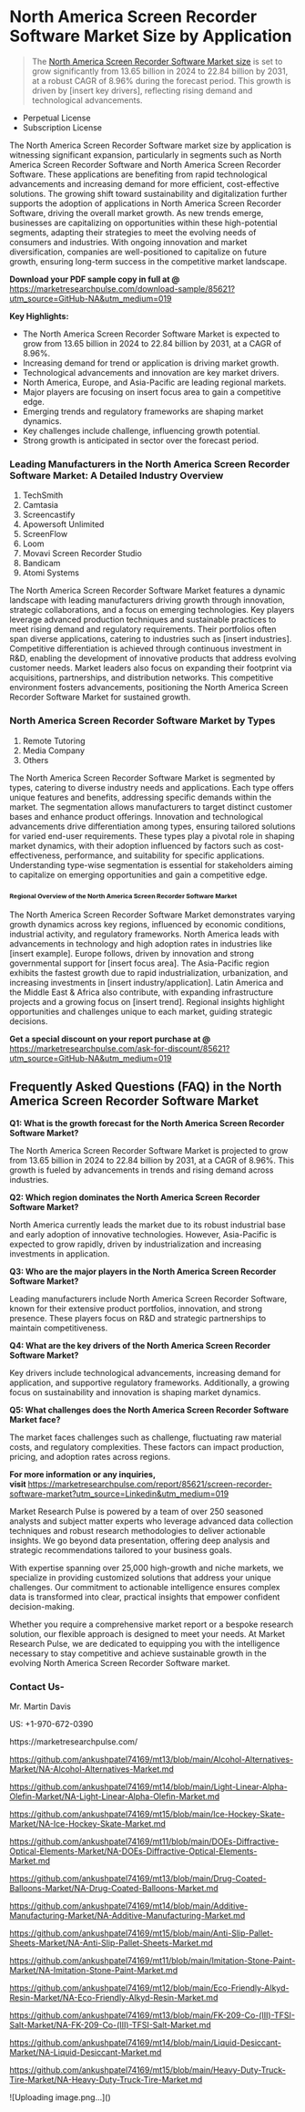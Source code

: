 <h1>North America Screen Recorder Software Market&nbsp;Size by Application</h1><blockquote><p>The <a href="https://marketresearchpulse.com/download-sample/85621?utm_source=GitHub-NA&amp;utm_medium=019">North America Screen Recorder Software Market size</a> is set to grow significantly from 13.65 billion in 2024 to 22.84 billion by 2031, at a robust CAGR of 8.96% during the forecast period. This growth is driven by [insert key drivers], reflecting rising demand and technological advancements.</p></blockquote><ul><li>Perpetual License <li> Subscription License</li></ul><p>The North America Screen Recorder Software market size by application is witnessing significant expansion, particularly in segments such as North America Screen Recorder Software and North America Screen Recorder Software. These applications are benefiting from rapid technological advancements and increasing demand for more efficient, cost-effective solutions. The growing shift toward sustainability and digitalization further supports the adoption of applications in North America Screen Recorder Software, driving the overall market growth. As new trends emerge, businesses are capitalizing on opportunities within these high-potential segments, adapting their strategies to meet the evolving needs of consumers and industries. With ongoing innovation and market diversification, companies are well-positioned to capitalize on future growth, ensuring long-term success in the competitive market landscape.</p><p><strong>Download your PDF sample copy in full at @ </strong><a href="https://marketresearchpulse.com/download-sample/85621?utm_source=GitHub-NA&amp;utm_medium=019">https://marketresearchpulse.com/download-sample/85621?utm_source=GitHub-NA&amp;utm_medium=019</a></p><p><strong>Key Highlights: </strong></p><ul><li>The North America Screen Recorder Software Market is expected to grow from 13.65 billion in 2024 to 22.84 billion by 2031, at a CAGR of 8.96%.</li><li>Increasing demand for trend or application is driving market growth.</li><li>Technological advancements and innovation are key market drivers.</li><li>North America, Europe, and Asia-Pacific are leading regional markets.</li><li>Major players are focusing on insert focus area to gain a competitive edge.</li><li>Emerging trends and regulatory frameworks are shaping market dynamics.</li><li>Key challenges include challenge, influencing growth potential.</li><li>Strong growth is anticipated in sector over the forecast period.</li></ul><h3>Leading Manufacturers in the North America Screen Recorder Software Market: A Detailed Industry Overview</h3><ol><li>TechSmith</li><li>Camtasia</li><li>Screencastify</li><li>Apowersoft Unlimited</li><li>ScreenFlow</li><li>Loom</li><li>Movavi Screen Recorder Studio</li><li>Bandicam</li><li>Atomi Systems</li></ol><div class="flex max-w-full flex-col flex-grow"><div class="min-h-8 text-message flex w-full flex-col items-end gap-2 whitespace-normal break-words [.text-message+&amp;]:mt-5" dir="auto" data-message-author-role="assistant" data-message-id="fd8432e4-4910-450d-b182-61b7bfb0a01f" data-message-model-slug="gpt-4o"><div class="flex w-full flex-col gap-1 empty:hidden first:pt-[3px]"><div class="markdown prose w-full break-words dark:prose-invert light"><p>The North America Screen Recorder Software Market features a dynamic landscape with leading manufacturers driving growth through innovation, strategic collaborations, and a focus on emerging technologies. Key players leverage advanced production techniques and sustainable practices to meet rising demand and regulatory requirements. Their portfolios often span diverse applications, catering to industries such as [insert industries]. Competitive differentiation is achieved through continuous investment in R&amp;D, enabling the development of innovative products that address evolving customer needs. Market leaders also focus on expanding their footprint via acquisitions, partnerships, and distribution networks. This competitive environment fosters advancements, positioning the North America Screen Recorder Software Market for sustained growth.</p></div></div></div></div><h3>North America Screen Recorder Software Market by Types</h3><ol><li>Remote Tutoring <li> Media Company <li> Others</li></ol><div class="flex max-w-full flex-col flex-grow"><div class="min-h-8 text-message flex w-full flex-col items-end gap-2 whitespace-normal break-words [.text-message+&amp;]:mt-5" dir="auto" data-message-author-role="assistant" data-message-id="084470be-0bb7-4664-bddf-5156b4f41249" data-message-model-slug="gpt-4o-mini"><div class="flex w-full flex-col gap-1 empty:hidden first:pt-[3px]"><div class="markdown prose w-full break-words dark:prose-invert light"><p>The North America Screen Recorder Software Market is segmented by types, catering to diverse industry needs and applications. Each type offers unique features and benefits, addressing specific demands within the market. The segmentation allows manufacturers to target distinct customer bases and enhance product offerings. Innovation and technological advancements drive differentiation among types, ensuring tailored solutions for varied end-user requirements. These types play a pivotal role in shaping market dynamics, with their adoption influenced by factors such as cost-effectiveness, performance, and suitability for specific applications. Understanding type-wise segmentation is essential for stakeholders aiming to capitalize on emerging opportunities and gain a competitive edge.</p></div></div></div></div><h3><span style="font-size: 11px;">Regional Overview of the North America Screen Recorder Software Market</span></h3><div class="flex max-w-full flex-col flex-grow"><div class="min-h-8 text-message flex w-full flex-col items-end gap-2 whitespace-normal break-words [.text-message+&amp;]:mt-5" dir="auto" data-message-author-role="assistant" data-message-id="e9038762-ce64-4e30-91c9-9bd413514231" data-message-model-slug="gpt-4o-mini"><div class="flex w-full flex-col gap-1 empty:hidden first:pt-[3px]"><div class="markdown prose w-full break-words dark:prose-invert light"><p>The North America Screen Recorder Software Market demonstrates varying growth dynamics across key regions, influenced by economic conditions, industrial activity, and regulatory frameworks. North America leads with advancements in technology and high adoption rates in industries like [insert example]. Europe follows, driven by innovation and strong governmental support for [insert focus area]. The Asia-Pacific region exhibits the fastest growth due to rapid industrialization, urbanization, and increasing investments in [insert industry/application]. Latin America and the Middle East &amp; Africa also contribute, with expanding infrastructure projects and a growing focus on [insert trend]. Regional insights highlight opportunities and challenges unique to each market, guiding strategic decisions.</p></div></div></div></div><p><strong>Get a special discount on your report purchase at @ </strong><a href="https://marketresearchpulse.com/ask-for-discount/85621?utm_source=GitHub-NA&amp;utm_medium=019">https://marketresearchpulse.com/ask-for-discount/85621?utm_source=GitHub-NA&amp;utm_medium=019</a></p><h2>Frequently Asked Questions (FAQ) in the North America Screen Recorder Software Market</h2><p><strong>Q1: What is the growth forecast for the North America Screen Recorder Software Market?</strong></p><p>The North America Screen Recorder Software Market is projected to grow from 13.65 billion in 2024 to 22.84 billion by 2031, at a CAGR of 8.96%. This growth is fueled by advancements in trends and rising demand across industries.</p><p><strong>Q2: Which region dominates the North America Screen Recorder Software Market?</strong></p><p>North America currently leads the market due to its robust industrial base and early adoption of innovative technologies. However, Asia-Pacific is expected to grow rapidly, driven by industrialization and increasing investments in application.</p><p><strong>Q3: Who are the major players in the North America Screen Recorder Software Market?</strong></p><p>Leading manufacturers include North America Screen Recorder Software, known for their extensive product portfolios, innovation, and strong presence. These players focus on R&amp;D and strategic partnerships to maintain competitiveness.</p><p><strong>Q4: What are the key drivers of the North America Screen Recorder Software Market?</strong></p><p>Key drivers include technological advancements, increasing demand for application, and supportive regulatory frameworks. Additionally, a growing focus on sustainability and innovation is shaping market dynamics.</p><p><strong>Q5: What challenges does the North America Screen Recorder Software Market face?</strong></p><p>The market faces challenges such as challenge, fluctuating raw material costs, and regulatory complexities. These factors can impact production, pricing, and adoption rates across regions.</p><p><strong>For more information or any inquiries, visit&nbsp;</strong><a href="https://marketresearchpulse.com/report/85621/screen-recorder-software-market?utm_source=Linkedin&utm_medium=019">https://marketresearchpulse.com/report/85621/screen-recorder-software-market?utm_source=Linkedin&utm_medium=019</a></p><p>Market Research Pulse is powered by a team of over 250 seasoned analysts and subject matter experts who leverage advanced data collection techniques and robust research methodologies to deliver actionable insights. We go beyond data presentation, offering deep analysis and strategic recommendations tailored to your business goals.</p><p>With expertise spanning over 25,000 high-growth and niche markets, we specialize in providing customized solutions that address your unique challenges. Our commitment to actionable intelligence ensures complex data is transformed into clear, practical insights that empower confident decision-making.</p><p>Whether you require a comprehensive market report or a bespoke research solution, our flexible approach is designed to meet your needs. At Market Research Pulse, we are dedicated to equipping you with the intelligence necessary to stay competitive and achieve sustainable growth in the evolving North America Screen Recorder Software market.</p><h3><strong>Contact Us-</strong></h3><p>Mr. Martin Davis</p><p>US: +1-970-672-0390</p><p>https://marketresearchpulse.com/</p><p><a href="https://github.com/ankushpatel74169/mt13/blob/main/Alcohol-Alternatives-Market/NA-Alcohol-Alternatives-Market.md">https://github.com/ankushpatel74169/mt13/blob/main/Alcohol-Alternatives-Market/NA-Alcohol-Alternatives-Market.md</a></p><p><a href="https://github.com/ankushpatel74169/mt14/blob/main/Light-Linear-Alpha-Olefin-Market/NA-Light-Linear-Alpha-Olefin-Market.md">https://github.com/ankushpatel74169/mt14/blob/main/Light-Linear-Alpha-Olefin-Market/NA-Light-Linear-Alpha-Olefin-Market.md</a></p><p><a href="https://github.com/ankushpatel74169/mt15/blob/main/Ice-Hockey-Skate-Market/NA-Ice-Hockey-Skate-Market.md">https://github.com/ankushpatel74169/mt15/blob/main/Ice-Hockey-Skate-Market/NA-Ice-Hockey-Skate-Market.md</a></p><p><a href="https://github.com/ankushpatel74169/mt11/blob/main/DOEs-Diffractive-Optical-Elements-Market/NA-DOEs-Diffractive-Optical-Elements-Market.md">https://github.com/ankushpatel74169/mt11/blob/main/DOEs-Diffractive-Optical-Elements-Market/NA-DOEs-Diffractive-Optical-Elements-Market.md</a></p><p><a href="https://github.com/ankushpatel74169/mt13/blob/main/Drug-Coated-Balloons-Market/NA-Drug-Coated-Balloons-Market.md">https://github.com/ankushpatel74169/mt13/blob/main/Drug-Coated-Balloons-Market/NA-Drug-Coated-Balloons-Market.md</a></p><p><a href="https://github.com/ankushpatel74169/mt14/blob/main/Additive-Manufacturing-Market/NA-Additive-Manufacturing-Market.md">https://github.com/ankushpatel74169/mt14/blob/main/Additive-Manufacturing-Market/NA-Additive-Manufacturing-Market.md</a></p><p><a href="https://github.com/ankushpatel74169/mt15/blob/main/Anti-Slip-Pallet-Sheets-Market/NA-Anti-Slip-Pallet-Sheets-Market.md">https://github.com/ankushpatel74169/mt15/blob/main/Anti-Slip-Pallet-Sheets-Market/NA-Anti-Slip-Pallet-Sheets-Market.md</a></p><p><a href="https://github.com/ankushpatel74169/mt11/blob/main/Imitation-Stone-Paint-Market/NA-Imitation-Stone-Paint-Market.md">https://github.com/ankushpatel74169/mt11/blob/main/Imitation-Stone-Paint-Market/NA-Imitation-Stone-Paint-Market.md</a></p><p><a href="https://github.com/ankushpatel74169/mt12/blob/main/Eco-Friendly-Alkyd-Resin-Market/NA-Eco-Friendly-Alkyd-Resin-Market.md">https://github.com/ankushpatel74169/mt12/blob/main/Eco-Friendly-Alkyd-Resin-Market/NA-Eco-Friendly-Alkyd-Resin-Market.md</a></p><p><a href="https://github.com/ankushpatel74169/mt13/blob/main/FK-209-Co-(III)-TFSI-Salt-Market/NA-FK-209-Co-(III)-TFSI-Salt-Market.md">https://github.com/ankushpatel74169/mt13/blob/main/FK-209-Co-(III)-TFSI-Salt-Market/NA-FK-209-Co-(III)-TFSI-Salt-Market.md</a></p><p><a href="https://github.com/ankushpatel74169/mt14/blob/main/Liquid-Desiccant-Market/NA-Liquid-Desiccant-Market.md">https://github.com/ankushpatel74169/mt14/blob/main/Liquid-Desiccant-Market/NA-Liquid-Desiccant-Market.md</a></p><p><a href="https://github.com/ankushpatel74169/mt15/blob/main/Heavy-Duty-Truck-Tire-Market/NA-Heavy-Duty-Truck-Tire-Market.md">https://github.com/ankushpatel74169/mt15/blob/main/Heavy-Duty-Truck-Tire-Market/NA-Heavy-Duty-Truck-Tire-Market.md</a></p>
![Uploading image.png…]()
